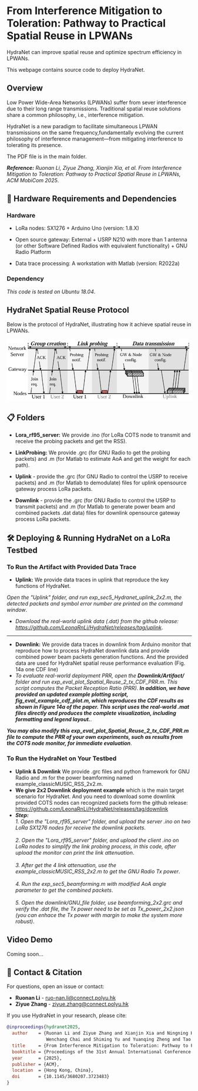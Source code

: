 # From Interference Mitigation to Toleration: Pathway to Practical Spatial Reuse in LPWANs
HydraNet can improve spatial reuse and optimize spectrum efficiency in LPWANs.

This webpage contains source code to deploy HydraNet.


## Overview
Low Power Wide-Area Networks (LPWANs) suffer from sever interference due to their long range transmissions. Traditional spatial reuse solutions share a common philosophy, i.e., interference mitigation. 

HydraNet is a new paradigm to facilitate simultaneous LPWAN transmissions on the same frequency,fundamentally evolving the current philosophy of interference management—from mitigating interference to tolerating its presence.

The PDF file is in the main folder.

***Reference:***
*Ruonan Li, Ziyue Zhang, Xianjin Xia, et al. From Interference Mitigation to Toleration: Pathway to Practical Spatial Reuse in LPWANs, ACM MobiCom 2025*. 
## 📌 Hardware Requirements and Dependencies
### Hardware
- LoRa nodes: SX1276 + Arduino Uno (version: 1.8.X)

- Open source gateway: External + USRP N210 with more than 1 antenna (or other Software Defined Radios with equivalent functionality) + GNU Radio Platform

- Data trace processing: A workstation with Matlab (version: R2022a)
### Dependency
*This code is tested on Ubuntu 18.04*.
## HydraNet Spatial Reuse Protocol
Below is the protocol of HydraNet, illustrating how it achieve spatial reuse in LPWANs.

<div align="center">
    <img src="Spatial_reuse_protocol.jpg" alt="HydraNet Spatial Reuse Protocol" width="600">
</div>

## 📋 Folders
- **Lora_rf95_server:** We provide .ino (for LoRa COTS node to transmit and receive the probing packets and get the RSS).
  
- **LinkProbing:** We provide .grc (for GNU Radio to get the probing packets) and .m (for Matlab to estimate AoA and get the weight for each path).

- **Uplink** - provide the .grc (for GNU Radio to control the USRP to receive packets) and .m (for Matlab to demodulate) files for uplink opensource gateway process LoRa packets.

- **Downlink** - provide the .grc (for GNU Radio to control the USRP to transmit packets) and .m (for Matlab to generate power beam and combined packets .dat data) files for downlink opensource gateway process LoRa packets.
  
## 🛠 Deploying & Running HydraNet on a LoRa Testbed
### **To Run the Artifact with Provided Data Trace**  

- **Uplink:** We provide data traces in uplink that reproduce the key functions of HydraNet.

*Open the "Uplink" folder, and run exp_sec5_Hydranet_uplink_2x2.m, the detected packets and symbol error number are printed on the command window*.
- *Download the real-world uplink data (.dat) from the github release: https://github.com/LeonaRnLi/HydraNet/releases/tag/uplink*.
---
- **Downlink:** We provide data traces in downlink from Arduino monitor that reproduce how to process HydraNet downlink data and provide combined power beam packets generation functions. And the provided data are used for HydraNet spatial reuse performance evaluation (Fig. 14a one CDF line)
- *To evaluate real-world deployment PRR, open the **Downlink/Artifact/** folder and run exp_eval_plot_Spatial_Reuse_2_tx_CDF_PRR.m. This script computes the Packet Reception Ratio (PRR)*. ***In addition, we have provided an updated example plotting script, fig_eval_example_cdf_plot.m, which reproduces the CDF results as shown in Figure 14a of the paper. This script uses the real-world .mat files directly and produces the complete visualization, including formatting and legend layout.***.

***You may also modify this exp_eval_plot_Spatial_Reuse_2_tx_CDF_PRR.m file to compute the PRR of your own experiments, such as results from the COTS node monitor, for immediate evaluation***.

### **To Run the HydraNet on Your Testbed**
- **Uplink & Downlink** We provide .grc files and python framework for GNU Radio and .m for the power beamforming named example_classicMUSIC_RSS_2x2.m.
- **We give 2x2 Downlink deployment example** which is the main target scenario for HydraNet. And you need to download some downlink provided COTS nodes can recognized packets form the github release: https://github.com/LeonaRnLi/HydraNet/releases/tag/downlink
- ***Step:***  
*1. Open the "Lora_rf95_server" folder, and upload the server .ino on two LoRa SX1276 nodes for receive the downlink packets*.  <br>  
*2. Open the "Lora_rf95_server" folder, and upload the client .ino on LoRa nodes to simplify the link probing process, in this code, after upload the monitor can print the link attenuation*.<br>  
*3. After get the 4 link attenuation, use the example_classicMUSIC_RSS_2x2.m to get the GNU Radio Tx power*.<br>  
*4. Run the exp_sec5_beamforming.m with modified AoA angle parameter to get the combined packets*.<br>  
*5. Open the downlink/GNU_file folder, use beamforming_2x2.grc and verify the .dat file, the Tx power need to be set as Tx_power_2x2.json (you can enhace the Tx power with margin to make the system more robust)*.<br>  

## Video Demo
Coming soon...

## 📢 Contact & Citation
For questions, open an issue or contact:

- **Ruonan Li** - ruo-nan.li@connect.polyu.hk  
- **Ziyue Zhang** - ziyue.zhang@connect.polyu.hk  

If you use HydraNet in your research, please cite:

```bibtex
@inproceedings{hydranet2025,
  author    = {Ruonan Li and Ziyue Zhang and Xianjin Xia and Ningning Hou and 
               Wenchang Chai and Shiming Yu and Yuanqing Zheng and Tao Gu},
  title     = {From Interference Mitigation to Toleration: Pathway to Practical Spatial Reuse in LPWANs},
  booktitle = {Proceedings of the 31st Annual International Conference on Mobile Computing and Networking (ACM MobiCom ’25)},
  year      = {2025},
  publisher = {ACM},
  location  = {Hong Kong, China},
  doi       = {10.1145/3680207.3723483}
}
